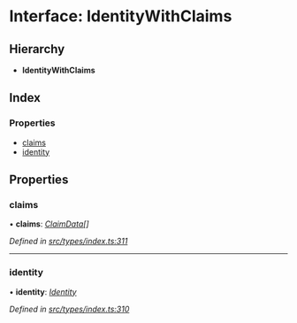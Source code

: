 # Interface: IdentityWithClaims

## Hierarchy

* **IdentityWithClaims**

## Index

### Properties

* [claims](identitywithclaims.md#claims)
* [identity](identitywithclaims.md#identity)

## Properties

###  claims

• **claims**: *[ClaimData](claimdata.md)[]*

*Defined in [src/types/index.ts:311](https://github.com/PolymathNetwork/polymesh-sdk/blob/38ee8078/src/types/index.ts#L311)*

___

###  identity

• **identity**: *[Identity](../classes/identity.md)*

*Defined in [src/types/index.ts:310](https://github.com/PolymathNetwork/polymesh-sdk/blob/38ee8078/src/types/index.ts#L310)*
